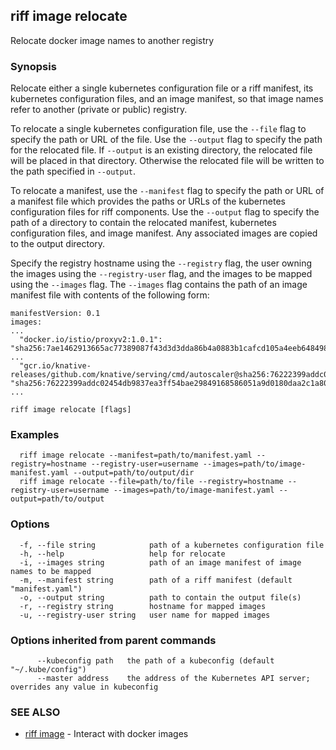 ## riff image relocate

Relocate docker image names to another registry

### Synopsis

Relocate either a single kubernetes configuration file or a riff manifest, its kubernetes configuration files, and an image manifest, so that image names refer to another (private or public) registry.

To relocate a single kubernetes configuration file, use the `--file` flag to specify the path or URL of the file. Use the `--output` flag to specify the path for the relocated file. If `--output` is an existing directory, the relocated file will be placed in that directory. Otherwise the relocated file will be written to the path specified in `--output`.

To relocate a manifest, use the `--manifest` flag to specify the path or URL of a manifest file which provides the paths or URLs of the kubernetes configuration files for riff components. Use the `--output` flag to specify the path of a directory to contain the relocated manifest, kubernetes configuration files, and image manifest. Any associated images are copied to the output directory.

Specify the registry hostname using the `--registry` flag, the user owning the images using the `--registry-user` flag, and the images to be mapped using the `--images` flag. The `--images` flag contains the path of an image manifest file with contents of the following form:

    manifestVersion: 0.1
    images:
    ...
      "docker.io/istio/proxyv2:1.0.1": "sha256:7ae1462913665ac77389087f43d3d3dda86b4a0883b1cafcd105a4eeb648498f"
    ...
      "gcr.io/knative-releases/github.com/knative/serving/cmd/autoscaler@sha256:76222399addc02454db9837ea3ff54bae29849168586051a9d0180daa2c1a805": "sha256:76222399addc02454db9837ea3ff54bae29849168586051a9d0180daa2c1a805"
    ... 



```
riff image relocate [flags]
```

### Examples

```
  riff image relocate --manifest=path/to/manifest.yaml --registry=hostname --registry-user=username --images=path/to/image-manifest.yaml --output=path/to/output/dir
  riff image relocate --file=path/to/file --registry=hostname --registry-user=username --images=path/to/image-manifest.yaml --output=path/to/output
```

### Options

```
  -f, --file string            path of a kubernetes configuration file
  -h, --help                   help for relocate
  -i, --images string          path of an image manifest of image names to be mapped
  -m, --manifest string        path of a riff manifest (default "manifest.yaml")
  -o, --output string          path to contain the output file(s)
  -r, --registry string        hostname for mapped images
  -u, --registry-user string   user name for mapped images
```

### Options inherited from parent commands

```
      --kubeconfig path   the path of a kubeconfig (default "~/.kube/config")
      --master address    the address of the Kubernetes API server; overrides any value in kubeconfig
```

### SEE ALSO

* [riff image](riff_image.md)	 - Interact with docker images

